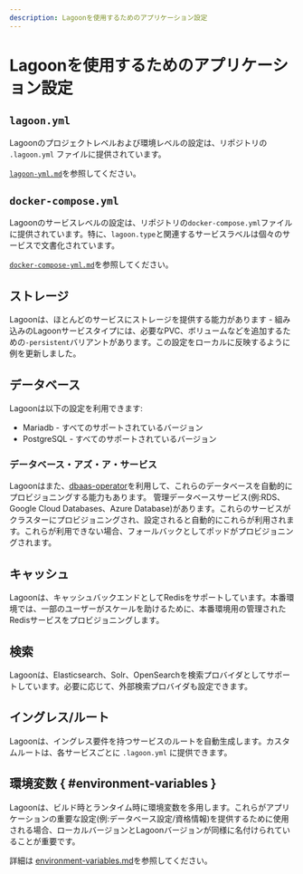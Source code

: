 ```yaml
---
description: Lagoonを使用するためのアプリケーション設定
---
```


# Lagoonを使用するためのアプリケーション設定

## `lagoon.yml`

Lagoonのプロジェクトレベルおよび環境レベルの設定は、リポジトリの `.lagoon.yml` ファイルに提供されています。

[`lagoon-yml.md`](../concepts-basics/lagoon-yml.md)を参照してください。

## `docker-compose.yml`

Lagoonのサービスレベルの設定は、リポジトリの`docker-compose.yml`ファイルに提供されています。特に、`lagoon.type`と関連するサービスラベルは個々のサービスで文書化されています。

[`docker-compose-yml.md`](../concepts-basics/docker-compose-yml.md)を参照してください。

## ストレージ

Lagoonは、ほとんどのサービスにストレージを提供する能力があります - 組み込みのLagoonサービスタイプには、必要なPVC、ボリュームなどを追加するための`-persistent`バリアントがあります。この設定をローカルに反映するように例を更新しました。

## データベース

Lagoonは以下の設定を利用できます:

* Mariadb - すべてのサポートされているバージョン
* PostgreSQL - すべてのサポートされているバージョン

### データベース・アズ・ア・サービス

Lagoonはまた、[dbaas-operator](https://github.com/amazeeio/dbaas-operator)を利用して、これらのデータベースを自動的にプロビジョニングする能力もあります。 管理データベースサービス(例:RDS、Google Cloud Databases、Azure Database)があります。これらのサービスがクラスターにプロビジョニングされ、設定されると自動的にこれらが利用されます。これらが利用できない場合、フォールバックとしてポッドがプロビジョニングされます。

## キャッシュ

Lagoonは、キャッシュバックエンドとしてRedisをサポートしています。本番環境では、一部のユーザーがスケールを助けるために、本番環境用の管理されたRedisサービスをプロビジョニングします。

## 検索

Lagoonは、Elasticsearch、Solr、OpenSearchを検索プロバイダとしてサポートしています。必要に応じて、外部検索プロバイダも設定できます。

## イングレス/ルート

Lagoonは、イングレス要件を持つサービスのルートを自動生成します。カスタムルートは、各サービスごとに `.lagoon.yml` に提供できます。

## 環境変数 { #environment-variables }

Lagoonは、ビルド時とランタイム時に環境変数を多用します。これらがアプリケーションの重要な設定(例:データベース設定/資格情報)を提供するために使用される場合、ローカルバージョンとLagoonバージョンが同様に名付けられていることが重要です。

詳細は [environment-variables.md](../concepts-advanced/environment-variables.md)を参照してください。
